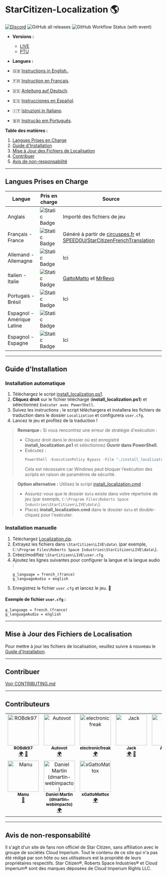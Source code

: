 # StarCitizen-Localization 🌎

[![Discord](https://img.shields.io/discord/1185135396112322620?logo=discord&label=discord)](https://discord.gg/Gbvz9fTmZU)
![GitHub all releases](https://img.shields.io/github/downloads/Dymerz/StarCitizen-Localization/total)
![GitHub Workflow Status (with event)](https://img.shields.io/github/actions/workflow/status/Dymerz/StarCitizen-Localization/.github%2Fworkflows%2Fvalidate-global-ini.yaml?event=push&label=INI%20Validation&link=https%3A%2F%2Fgithub.com%2FDymerz%2FStarCitizen-Localization%2Factions%2Fworkflows%2Fvalidate-global-ini.yaml)

- **Versions :** 
  - [LIVE](https://github.com/Dymerz/StarCitizen-Localization/blob/main/README_fr.md) 
  - [PTU](https://github.com/Dymerz/StarCitizen-Localization/blob/ptu/README_fr.md)

- **Langues :**
- 🇬🇧 [Instructions in English.](README.md).
- 🇫🇷 [Instruction en Français](README_fr.md).
- 🇩🇪 [Anleitung auf Deutsch](README_de.md).
- 🇪🇸 [Instrucciones en Español](README_es.md).
- 🇮🇹 [Istruzioni in Italiano](README_it.md).
- 🇧🇷 [Instrução em Português](README_ptbr.md).


**Table des matières :**
1. [Langues Prises en Charge](#langues-prises-en-charge)
2. [Guide d'Installation](#guide-dinstallation)
3. [Mise à Jour des Fichiers de Localisation](#mise-à-jour-des-fichiers-de-localisation)
4. [Contribuer](#contribuer)
5. [Avis de non-responsabilité](#avis-de-non-responsabilité)

---
## Langues Prises en Charge

| Langue | Pris en charge | Source |
|---|---|---|
| Anglais | ![Static Badge](https://img.shields.io/badge/3.24.3-LIVE-brightgreen) | Importé des fichiers de jeu |
| Français - France | ![Static Badge](https://img.shields.io/badge/3.24.3-LIVE-brightgreen) | Généré à partir de [circuspes.fr](https://traduction.circuspes.fr) et [SPEED0U/StarCitizenFrenchTranslation](https://github.com/SPEED0U/StarCitizenFrenchTranslation) |
| Allemand - Allemagne | ![Static Badge](https://img.shields.io/badge/3.24.3-LIVE-brightgreen) | Ici |
| Italien - Italie | ![Static Badge](https://img.shields.io/badge/3.24.1-LIVE-yellow) | [GattoMatto](https://robertsspaceindustries.com/citizens/GattoMatto) et [MrRevo](https://robertsspaceindustries.com/citizens/MrRevo) |
| Portugais - Brésil | ![Static Badge](https://img.shields.io/badge/3.24.3-LIVE-brightgreen)| Ici |
| Espagnol - Amérique Latine | ![Static Badge](https://img.shields.io/badge/x.xx.x-LIVE-darkred) |
| Espagnol - Espagne | ![Static Badge](https://img.shields.io/badge/3.23.1a-LIVE-orange) | Ici |

---
## Guide d'Installation

### Installation automatique

1. Téléchargez le script [install_localization.ps1](https://github.com/Dymerz/StarCitizen-Localization/releases/latest/download/install_localization.ps1).
2. **Cliquez droit** sur le fichier téléchargé (**install_localization.ps1**) et sélectionnez `Exécuter avec PowerShell`.
3. Suivez les instructions ; le script téléchargera et installera les fichiers de traduction dans le dossier `Localization` et configurera `user.cfg`.
4. Lancez le jeu et profitez de la traduction !

> **Remarque :** Si vous rencontrez une erreur de stratégie d'exécution :
> - Cliquez droit dans le dossier où est enregistré **install_localization.ps1** et sélectionnez **Ouvrir dans PowerShell**.
> - Exécutez :
>   ```powershell
>   PowerShell -ExecutionPolicy Bypass -File "./install_localization.ps1"
>   ```
>   Cela est nécessaire car Windows peut bloquer l’exécution des scripts en raison de paramètres de sécurité.

> **Option alternative :** Utilisez le script [install_localization.cmd](https://github.com/Dymerz/StarCitizen-Localization/releases/latest/download/install_localization.cmd) :
> - Assurez-vous que le dossier `data` existe dans votre répertoire de jeu (par exemple, `C:\Program Files\Roberts Space Industries\StarCitizen\LIVE\data\`).
> - Placez **install_localization.cmd** dans le dossier `data` et double-cliquez pour l'exécuter.

### Installation manuelle

1. Téléchargez [Localization.zip](https://github.com/Dymerz/StarCitizen-Localization/releases/latest/download/Localization.zip).
2. Extrayez les fichiers dans `\StarCitizen\LIVE\data\` (par exemple, `C:\Program Files\Roberts Space Industries\StarCitizen\LIVE\data\`).
3. Créez/modifiez `\StarCitizen\LIVE\user.cfg`.
4. Ajoutez les lignes suivantes pour configurer la langue et la langue audio :
   ```plaintext
   g_language = french_(france)
   g_languageAudio = english
   ```
5. Enregistrez le fichier `user.cfg` et lancez le jeu. 🚀

#### Exemple de fichier `user.cfg` :
```plaintext
g_language = french_(france)
g_languageAudio = english
```

---
## Mise à Jour des Fichiers de Localisation
Pour mettre à jour les fichiers de localisation, veuillez suivre à nouveau le [Guide d'Installation](#guide-dinstallation).

---
## Contribuer
[Voir CONTRIBUTING.md](CONTRIBUTING.md)

---
## Contributeurs
<!-- ALL-CONTRIBUTORS-LIST:START - Do not remove or modify this section -->
<!-- prettier-ignore-start -->
<!-- markdownlint-disable -->
<table>
  <tbody>
    <tr>
      <td align="center" valign="top" width="14.28%"><a href="https://github.com/ROBdk97"><img src="https://avatars.githubusercontent.com/u/9892024?v=4?s=100" width="100px;" alt="ROBdk97"/><br /><sub><b>ROBdk97</b></sub></a><br /><a href="#translation-ROBdk97" title="Translation">🌍</a> <a href="#projectManagement-ROBdk97" title="Project Management">📆</a></td>
      <td align="center" valign="top" width="14.28%"><a href="https://github.com/Autovot"><img src="https://avatars.githubusercontent.com/u/87210193?v=4?s=100" width="100px;" alt="Autovot"/><br /><sub><b>Autovot</b></sub></a><br /><a href="#translation-Autovot" title="Translation">🌍</a></td>
      <td align="center" valign="top" width="14.28%"><a href="https://github.com/electronicfreak"><img src="https://avatars.githubusercontent.com/u/11193801?v=4?s=100" width="100px;" alt="electronicfreak"/><br /><sub><b>electronicfreak</b></sub></a><br /><a href="#translation-electronicfreak" title="Translation">🌍</a></td>
      <td align="center" valign="top" width="14.28%"><a href="https://github.com/Jack-mk"><img src="https://avatars.githubusercontent.com/u/22667101?v=4?s=100" width="100px;" alt="Jack"/><br /><sub><b>Jack</b></sub></a><br /><a href="#translation-Jack-mk" title="Translation">🌍</a> <a href="#projectManagement-Jack-mk" title="Project Management">📆</a></td>
      <td align="center" valign="top" width="14.28%"><a href="https://github.com/Auhrus"><img src="https://avatars.githubusercontent.com/u/57270834?v=4?s=100" width="100px;" alt="Auhrus"/><br /><sub><b>Auhrus</b></sub></a><br /><a href="#translation-Auhrus" title="Translation">🌍</a> <a href="#projectManagement-Auhrus" title="Project Management">📆</a></td>
      <td align="center" valign="top" width="14.28%"><a href="https://github.com/Nxzzin"><img src="https://avatars.githubusercontent.com/u/148262077?v=4?s=100" width="100px;" alt="Nxzzin"/><br /><sub><b>Nxzzin</b></sub></a><br /><a href="#translation-Nxzzin" title="Translation">🌍</a></td>
      <td align="center" valign="top" width="14.28%"><a href="https://github.com/InterPlay02"><img src="https://avatars.githubusercontent.com/u/23037423?v=4?s=100" width="100px;" alt="InterPlay"/><br /><sub><b>InterPlay</b></sub></a><br /><a href="#translation-InterPlay02" title="Translation">🌍</a></td>
    </tr>
    <tr>
      <td align="center" valign="top" width="14.28%"><a href="https://github.com/Brill65"><img src="https://avatars.githubusercontent.com/u/8363399?v=4?s=100" width="100px;" alt="Manu"/><br /><sub><b>Manu</b></sub></a><br /><a href="#review-Brill65" title="Reviewed Pull Requests">👀</a></td>
      <td align="center" valign="top" width="14.28%"><a href="https://github.com/danidomen"><img src="https://avatars.githubusercontent.com/u/5998908?v=4?s=100" width="100px;" alt="Daniel Martin (dmartin-webimpacto)"/><br /><sub><b>Daniel Martin (dmartin-webimpacto)</b></sub></a><br /><a href="#translation-danidomen" title="Translation">🌍</a></td>
	  <td align="center" valign="top" width="14.28%"><a href="https://github.com/xGattoMattox"><img src="https://avatars.githubusercontent.com/u/149336969?v=4?s=100" width="100px;" alt="xGattoMattox"/><br /><sub><b>xGattoMattox</b></sub></a><br /><a href="#translation-xGattoMattox" title="Translation">🌍</a></td>
    </tr>
  </tbody>
</table>

<!-- markdownlint-restore -->
<!-- prettier-ignore-end -->

<!-- ALL-CONTRIBUTORS-LIST:END -->

---
## Avis de non-responsabilité
Il s'agit d'un site de fans non officiel de Star Citizen, sans affiliation avec le groupe de sociétés Cloud Imperium. Tout le contenu de ce site qui n'a pas été rédigé par son hôte ou ses utilisateurs est la propriété de leurs propriétaires respectifs. Star Citizen®, Roberts Space Industries® et Cloud Imperium® sont des marques déposées de Cloud Imperium Rights LLC.
